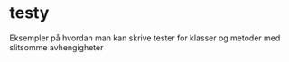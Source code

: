 testy
=====
Eksempler på hvordan man kan skrive tester for klasser og metoder med slitsomme avhengigheter
